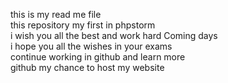 this is my read me file <br>
this repository my first in phpstorm<br>
i wish you all the best and work hard Coming days<br> 
i hope you all the wishes in your exams <br>
continue working in github and learn more <br>
github my chance to host my website <br>
